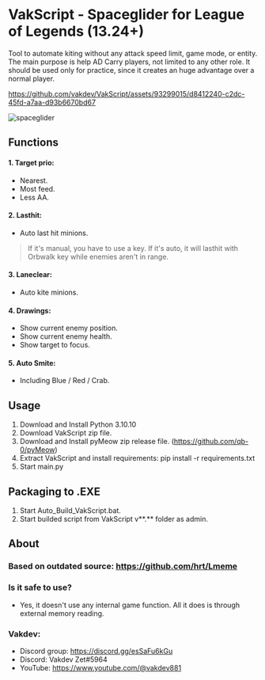 # VakScript - Spaceglider for League of Legends (13.24+)

Tool to automate kiting without any attack speed limit, game mode, or entity.
The main purpose is help AD Carry players, not limited to any other role.
It should be used only for practice, since it creates an huge advantage over a normal player.

https://github.com/vakdev/VakScript/assets/93299015/d8412240-c2dc-45fd-a7aa-d93b6670bd67

![spaceglider](https://github.com/vakdev/VakScript/assets/93299015/ee39794c-fcc0-4bc8-b705-00b56516337b)

## Functions
#### 1. Target prio:
 - Nearest.
 - Most feed.
 - Less AA.

#### 2. Lasthit:
 - Auto last hit minions.
 > If it's manual, you have to use a key. If it's auto, it will lasthit with Orbwalk key while enemies aren't in range.

#### 3. Laneclear:
 - Auto kite minions.

#### 4. Drawings:
 - Show current enemy position.
 - Show current enemy health.
 - Show target to focus.

#### 5. Auto Smite:
 - Including Blue / Red / Crab.

## Usage
1. Download and Install Python 3.10.10
2. Download VakScript zip file.
3. Download and Install pyMeow zip release file. (https://github.com/qb-0/pyMeow)
4. Extract VakScript and install requirements: pip install -r requirements.txt
5. Start main.py

## Packaging to .EXE
1. Start Auto_Build_VakScript.bat.
2. Start builded script from VakScript v**.** folder as admin.

## About
### Based on outdated source: https://github.com/hrt/Lmeme
### Is it safe to use?
- Yes, it doesn't use any internal game function.  All it does is through external memory reading. 

### Vakdev:
- Discord group: https://discord.gg/esSaFu6kGu
- Discord: Vakdev Zet#5964
- YouTube: https://www.youtube.com/@vakdev881


